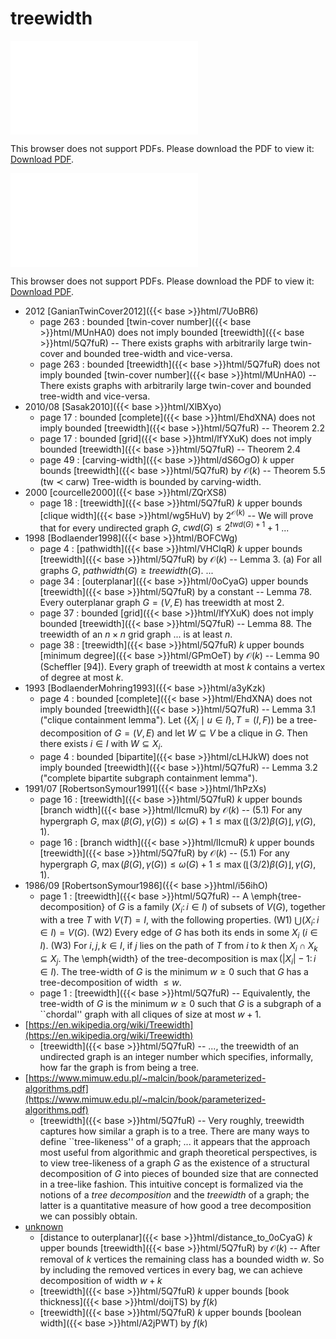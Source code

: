 # treewidth




<object data="../local_5Q7fuR.pdf" type="application/pdf" width="100%" height="480px"><embed src="../local_5Q7fuR.pdf"><p>This browser does not support PDFs. Please download the PDF to view it: <a href="../local_5Q7fuR.pdf">Download PDF</a>.</p></embed></object>


<object data="../inclusions_5Q7fuR.pdf" type="application/pdf" width="100%" height="480px"><embed src="../inclusions_5Q7fuR.pdf"><p>This browser does not support PDFs. Please download the PDF to view it: <a href="../inclusions_5Q7fuR.pdf">Download PDF</a>.</p></embed></object>

* 2012 [GanianTwinCover2012]({{< base >}}html/7UoBR6)
    * page 263 : bounded [twin-cover number]({{< base >}}html/MUnHA0) does not imply bounded [treewidth]({{< base >}}html/5Q7fuR) -- There exists graphs with arbitrarily large twin-cover and bounded tree-width and vice-versa.
    * page 263 : bounded [treewidth]({{< base >}}html/5Q7fuR) does not imply bounded [twin-cover number]({{< base >}}html/MUnHA0) -- There exists graphs with arbitrarily large twin-cover and bounded tree-width and vice-versa.
* 2010/08 [Sasak2010]({{< base >}}html/XlBXyo)
    * page 17 : bounded [complete]({{< base >}}html/EhdXNA) does not imply bounded [treewidth]({{< base >}}html/5Q7fuR) -- Theorem 2.2
    * page 17 : bounded [grid]({{< base >}}html/lfYXuK) does not imply bounded [treewidth]({{< base >}}html/5Q7fuR) -- Theorem 2.4
    * page 49 : [carving-width]({{< base >}}html/dS6OgO) $k$ upper bounds [treewidth]({{< base >}}html/5Q7fuR) by $\mathcal O(k)$ -- Theorem 5.5 (tw $\prec$ carw) Tree-width is bounded by carving-width.
* 2000 [courcelle2000]({{< base >}}html/ZQrXS8)
    * page 18 : [treewidth]({{< base >}}html/5Q7fuR) $k$ upper bounds [clique width]({{< base >}}html/wg5HuV) by $2^{\mathcal O(k)}$ -- We will prove that for every undirected graph $G$, $cwd(G) \le 2^{twd(G)+1}+1$ ...
* 1998 [Bodlaender1998]({{< base >}}html/BOFCWg)
    * page 4 : [pathwidth]({{< base >}}html/VHClqR) $k$ upper bounds [treewidth]({{< base >}}html/5Q7fuR) by $\mathcal O(k)$ -- Lemma 3. (a) For all graphs $G$, $pathwidth(G) \ge treewidth(G)$. ...
    * page 34 : [outerplanar]({{< base >}}html/0oCyaG) upper bounds [treewidth]({{< base >}}html/5Q7fuR) by a constant -- Lemma 78. Every outerplanar graph $G=(V,E)$ has treewidth at most 2.
    * page 37 : bounded [grid]({{< base >}}html/lfYXuK) does not imply bounded [treewidth]({{< base >}}html/5Q7fuR) -- Lemma 88. The treewidth of an $n \times n$ grid graph ... is at least $n$.
    * page 38 : [treewidth]({{< base >}}html/5Q7fuR) $k$ upper bounds [minimum degree]({{< base >}}html/GPmOeT) by $\mathcal O(k)$ -- Lemma 90 (Scheffler [94]). Every graph of treewidth at most $k$ contains a vertex of degree at most $k$.
* 1993 [BodlaenderMohring1993]({{< base >}}html/a3yKzk)
    * page 4 : bounded [complete]({{< base >}}html/EhdXNA) does not imply bounded [treewidth]({{< base >}}html/5Q7fuR) -- Lemma 3.1 ("clique containment lemma"). Let $(\{X_i\mid u\in I\},T=(I,F))$ be a tree-decomposition of $G=(V,E)$ and let $W \subseteq V$ be a clique in $G$. Then there exists $i \in I$ with $W \subseteq X_i$.
    * page 4 : bounded [bipartite]({{< base >}}html/cLHJkW) does not imply bounded [treewidth]({{< base >}}html/5Q7fuR) -- Lemma 3.2 ("complete bipartite subgraph containment lemma").
* 1991/07 [RobertsonSymour1991]({{< base >}}html/1hPzXs)
    * page 16 : [treewidth]({{< base >}}html/5Q7fuR) $k$ upper bounds [branch width]({{< base >}}html/lIcmuR) by $\mathcal O(k)$ -- (5.1) For any hypergraph $G$, $\max(\beta(G), \gamma(G)) \le \omega(G) + 1 \le \max(\lfloor(3/2)\beta(G)\rfloor, \gamma(G), 1)$.
    * page 16 : [branch width]({{< base >}}html/lIcmuR) $k$ upper bounds [treewidth]({{< base >}}html/5Q7fuR) by $\mathcal O(k)$ -- (5.1) For any hypergraph $G$, $\max(\beta(G), \gamma(G)) \le \omega(G) + 1 \le \max(\lfloor(3/2)\beta(G)\rfloor, \gamma(G), 1)$.
* 1986/09 [RobertsonSymour1986]({{< base >}}html/i56ihO)
    * page 1 : [treewidth]({{< base >}}html/5Q7fuR) -- A \emph{tree-decomposition} of $G$ is a family $(X_i \colon i\in I)$ of subsets of $V(G)$, together with a tree $T$ with $V(T)=I$, with the following properties. (W1) $\bigcup(X_i \colon i \in I)=V(G)$. (W2) Every edge of $G$ has both its ends in some $X_i$ ($i \in I$). (W3) For $i,j,k \in I$, if $j$ lies on the path of $T$ from $i$ to $k$ then $X_i \cap X_k \subseteq X_j$. The \emph{width} of the tree-decomposition is $\max(|X_i|-1 \colon i \in I)$. The tree-width of $G$ is the minimum $w \ge 0$ such that $G$ has a tree-decomposition of width $\le w$.
    * page 1 : [treewidth]({{< base >}}html/5Q7fuR) -- Equivalently, the tree-width of $G$ is the minimum $w \ge 0$ such that $G$ is a subgraph of a ``chordal'' graph with all cliques of size at most $w + 1$.
*  [https://en.wikipedia.org/wiki/Treewidth](https://en.wikipedia.org/wiki/Treewidth)
    * [treewidth]({{< base >}}html/5Q7fuR) -- ..., the treewidth of an undirected graph is an integer number which specifies, informally, how far the graph is from being a tree.
*  [https://www.mimuw.edu.pl/~malcin/book/parameterized-algorithms.pdf](https://www.mimuw.edu.pl/~malcin/book/parameterized-algorithms.pdf)
    * [treewidth]({{< base >}}html/5Q7fuR) -- Very roughly, treewidth captures how similar a graph is to a tree. There are many ways to define ``tree-likeness'' of a graph; ... it appears that the approach most useful from algorithmic and graph theoretical perspectives, is to view tree-likeness of a graph $G$ as the existence of a structural decomposition of $G$ into pieces of bounded size that are connected in a tree-like fashion. This intuitive concept is formalized via the notions of a *tree decomposition* and the *treewidth* of a graph; the latter is a quantitative measure of how good a tree decomposition we can possibly obtain.
*  [unknown](#)
    * [distance to outerplanar]({{< base >}}html/distance_to_0oCyaG) $k$ upper bounds [treewidth]({{< base >}}html/5Q7fuR) by $\mathcal O(k)$ -- After removal of $k$ vertices the remaining class has a bounded width $w$. So by including the removed vertices in every bag, we can achieve decomposition of width $w+k$
    * [treewidth]({{< base >}}html/5Q7fuR) $k$ upper bounds [book thickness]({{< base >}}html/doijTS) by $f(k)$
    * [treewidth]({{< base >}}html/5Q7fuR) $k$ upper bounds [boolean width]({{< base >}}html/A2jPWT) by $f(k)$